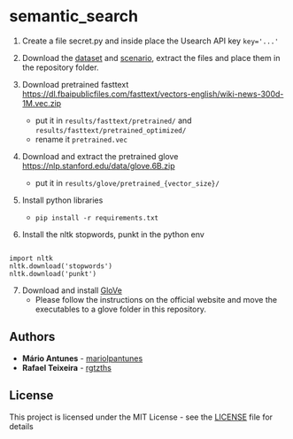 # semantic_search

1. Create a file secret.py and inside place the Usearch API key <code>key='...'</code>

2. Download the [dataset](https://www.kaggle.com/datasets/mantunes/corpus-for-semantic-matching) and [scenario](https://www.kaggle.com/datasets/mantunes/semantic-service-discovery-in-ndn), extract the files and place them in the repository folder.

3. Download pretrained fasttext https://dl.fbaipublicfiles.com/fasttext/vectors-english/wiki-news-300d-1M.vec.zip
    - put it in `results/fasttext/pretrained/` and `results/fasttext/pretrained_optimized/`
    - rename it `pretrained.vec`

4. Download and extract the pretrained glove https://nlp.stanford.edu/data/glove.6B.zip
    - put it in `results/glove/pretrained_{vector_size}/`
5. Install python libraries
    - `pip install -r requirements.txt`
6. Install the nltk stopwords, punkt in the python env
<code>
import nltk
nltk.download('stopwords')
nltk.download('punkt')
</code>

7. Download and install [GloVe](https://nlp.stanford.edu/projects/glove/)
    -  Please follow the instructions on the official website and move the executables to a glove folder in this repository.


## Authors

* **Mário Antunes** - [mariolpantunes](https://github.com/mariolpantunes)
* **Rafael Teixeira** - [rgtzths](https://github.com/rgtzths)

## License

This project is licensed under the MIT License - see the [LICENSE](LICENSE) file for details
